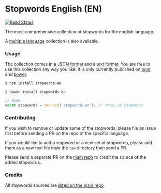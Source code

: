 Stopwords English (EN)
=======

[![Build Status](https://travis-ci.org/stopwords-iso/stopwords-en.svg?branch=master)](https://travis-ci.org/stopwords-iso/stopwords-en)

The most comprehensive collection of stopwords for the english language.

A [multiple language](https://github.com/stopwords-iso/stopwords-iso) collection is also available.

### Usage

The collection comes in a
[JSON format](https://raw.githubusercontent.com/stopwords-iso/stopwords-en/master/stopwords-en.json) and a
[text format](https://raw.githubusercontent.com/stopwords-iso/stopwords-en/master/stopwords-en.txt).
You are free to use this collection any way you like.
It is only currently published on [npm](https://www.npmjs.com/stopwords-en) and [bower](https://bower.io).

```sh
$ npm install stopwords-en
```

```sh
$ bower install stopwords-en
```

```js
// Node
const stopwords = require('stopwords-en'); // array of stopwords
```

### Contributing

If you wish to remove or update some of the stopwords, please file an issue first before sending a PR on the repo of the specific language.

If you would like to add a stopword or a new set of stopwords, please add them as a new text file insie the `raw` directory then send a PR.

Please send a separate PR on the [main repo](https://github.com/stopwords-iso/stopwords-iso) to credit the source of the added stopwords.

### Credits

All stopwords sources are [listed on the main repo](https://github.com/stopwords-iso/stopwords-iso/blob/master/CREDITS.md).
